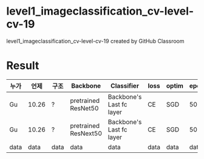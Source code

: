 # level1_imageclassification_cv-level-cv-19
level1_imageclassification_cv-level-cv-19 created by GitHub Classroom

# Result
|누가|언제|구조|Backbone|Classifier|loss|optim|epochs|seed|batch|lr|acc|F1|
|---|---|---|---|---|---|---|---|---|---|---|---|---|
|Gu|10.26| ? |pretrained ResNet50|Backbone's Last fc layer|CE|SGD|50|42|64|1e-3|54.93|0.50|
|Gu|10.26| ? |pretrained ResNext50|Backbone's Last fc layer|CE|SGD|50|42|64|1e-3|62.46|0.55|
|data|data|data|data|data|data|data|data|data|data|data|
